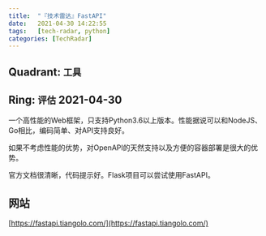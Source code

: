 ```yaml
---
title:  "『技术雷达』FastAPI"
date:   2021-04-30 14:22:55
tags:   [tech-radar, python]
categories: [TechRadar]
---
```


## Quadrant: `工具`

## Ring: `评估` 2021-04-30

一个高性能的Web框架，只支持Python3.6以上版本。性能据说可以和NodeJS、Go相比，编码简单、对API支持良好。

如果不考虑性能的优势，对OpenAPI的天然支持以及方便的容器部署是很大的优势。

官方文档很清晰，代码提示好。Flask项目可以尝试使用FastAPI。

## 网站

[https://fastapi.tiangolo.com/](https://fastapi.tiangolo.com/)
